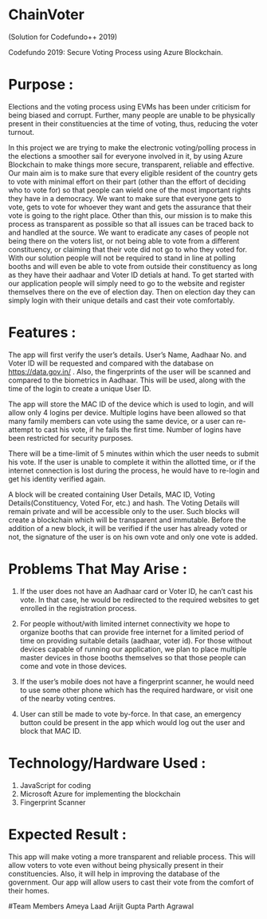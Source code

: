 # ChainVoter
(Solution for Codefundo++ 2019)

Codefundo 2019:
Secure Voting Process using Azure Blockchain.

# Purpose :

Elections and the voting process using EVMs has been under criticism for being biased and corrupt. Further, many people are unable to be physically present in their constituencies at the time of voting, thus, reducing the voter turnout. 

In this project we are trying to make the electronic voting/polling process in the elections a smoother sail for everyone involved in it, by using Azure Blockchain to make things more secure, transparent, reliable and effective.
Our main aim is to make sure that every eligible resident of the country gets to vote with minimal effort on their part (other than the effort of deciding who to vote for) so that people can wield one of the most important rights they have in a democracy. We want to make sure that everyone gets to vote, gets to vote for whoever they want and gets the assurance that their vote is going to the right place.
Other than this, our mission is to make this process as transparent as possible so that all issues can be traced back to and handled at the source. We want to eradicate any cases of people not being there on the voters list, or not being able to vote from a different constituency, or claiming that their vote did not go to who they voted for.
With our solution people will not be required to stand in line at polling booths and will even be able to vote from outside their constituency as long as they have their aadhaar and Voter ID detials at hand. To get started with our application people will simply need to go to the website and register themselves there on the eve of election day. Then on election day they can simply login with their unique details and cast their vote comfortably.

# Features :

The app will first verify the user’s details. User’s Name, Aadhaar No. and Voter ID will be requested and compared with the database on https://data.gov.in/ . Also, the fingerprints of the user will be scanned and compared to the biometrics in Aadhaar. This will be used, along with the time of the login to create a unique User ID. 

The app will store the MAC ID of the device which is used to login, and will allow only 4 logins per device. Multiple logins have been allowed so that many family members can vote using the same device, or a user can re-attempt to cast his vote, if he fails the first time. Number of logins have been restricted for security purposes.

There will be a time-limit of 5 minutes within which the user needs to submit his vote. If the user is unable to complete it within the allotted time, or if the internet connection is lost during the process, he would have to re-login and get his identity verified again.

A block will be created containing User Details, MAC ID, Voting Details(Constituency, Voted For, etc.) and hash. The Voting Details will remain private and will be accessible only to the user. Such blocks will create a blockchain which will be transparent and immutable.
Before the addition of a new block, it will be verified if the user has already voted or not, the signature of the user is on his own vote and only one vote is added.


# Problems That May Arise :

1. If the user does not have an Aadhaar card or Voter ID, he can’t cast his vote.  In that case, he would be redirected to the required websites to get enrolled in the registration process.

2. For people without/with limited internet connectivity we hope to organize booths that can provide free internet for a limited period of time on providing suitable details (aadhaar, voter id). For those without devices capable of running our application, we plan to place multiple master devices in those booths themselves so that those people can come and vote in those devices. 
 
3. If the user’s mobile does not have a fingerprint scanner, he would need to use some other phone which has the required hardware, or visit one of the nearby voting centres.

4. User can still be made to vote by-force. In that case, an emergency button could be present in the app which would log out the user and block that MAC ID.


# Technology/Hardware Used :

1. JavaScript for coding
2. Microsoft Azure for implementing the blockchain
3. Fingerprint Scanner

# Expected Result :
This app will make voting a more transparent and reliable process. This will allow voters to vote even without being physically present in their constituencies. Also, it will help in improving the database of the government. Our app will allow users to cast their vote from the comfort of their homes.

#Team Members
Ameya Laad
Arijit Gupta
Parth Agrawal
